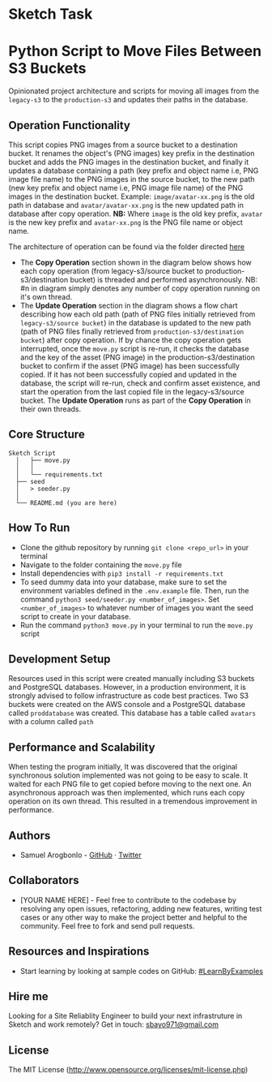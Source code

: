 # Sketch Task

# Python Script to Move Files Between S3 Buckets
Opinionated project architecture and scripts for moving all images from the `legacy-s3` to the `production-s3` and updates their paths in the database. 

## Operation Functionality
This script copies PNG images from a source bucket to a destination bucket. It renames the object's (PNG images) key prefix in the destination bucket and adds the PNG images in the destination bucket, and finally it updates a database containing a path (key prefix and object name i.e, PNG image file name) to the PNG images in the source bucket, to the new path (new key prefix and object name i.e, PNG image file name) of the PNG  images in the destination bucket. Example: `image/avatar-xx.png` is the old path in database and `avatar/avatar-xx.png` is the new updated path in database after copy operation. 
**NB:** Where `image` is the old key prefix, `avatar` is the new key prefix and `avatar-xx.png` is the PNG file name or object name. 

The architecture of operation can be found via the folder directed [here](https://github.com/samuelarogbonlo/Sketch-SRE-Test/blob/master/model_of_operation.png)

- The **Copy Operation** section shown in the diagram below shows how each copy operation (from legacy-s3/source bucket to production-s3/destination bucket) is threaded and performed asynchronously. NB: #n in diagram simply denotes any number of copy operation running on it's own thread.
- The **Update Operation** section in the diagram shows a flow chart describing how each old path (path of PNG files initially retrieved from `legacy-s3/source bucket`) in the database is updated to the new path (path of PNG files finally retrieved from `production-s3/destination bucket`) after copy operation. If by chance the copy operation gets interrupted, once the `move.py` script is re-run, it checks the database and the key of the asset (PNG image) in the production-s3/destination bucket to confirm if the asset (PNG image) has been successfully copied. If it has not been successfully copied and updated in the database, the script will re-run, check and confirm asset existence, and start the operation from the last copied file in the legacy-s3/source bucket. The **Update Operation** runs as part of the **Copy Operation** in their own threads.

## Core Structure
    Sketch Script
      │   ├── move.py   
      │   │
      │   └── requirements.txt
      ├── seed
      │   > seeder.py  
      │
      └── README.md (you are here)

## How To Run

- Clone the github repository by running `git clone <repo_url>` in your terminal
- Navigate to the folder containing the `move.py` file
- Install dependencies with `pip3 install -r requirements.txt`
- To seed dummy data into your database, make sure to set the environment variables defined in the `.env.example` file. Then, run the command `python3 seed/seeder.py <number_of_images>`. Set `<number_of_images>` to whatever number of images you want the seed script to create in your database.
- Run the command `python3 move.py` in your terminal to run the `move.py` script

## Development Setup

Resources used in this script were created manually including S3 buckets and PostgreSQL databases. However, in a production environment, it is strongly advised to follow infrastructure as code best practices. Two S3 buckets were created on the AWS console and a PostgreSQL database called `proddatabase` was created. This database has a table called `avatars` with a column called `path`

## Performance and Scalability

When testing the program initially, It was discovered that the original synchronous solution implemented was not going to be easy to scale. It waited for each PNG file to get copied before moving to the next one. An asynchronous approach was then implemented, which runs each copy operation on its own thread. This resulted in a tremendous improvement in performance.

## Authors
- Samuel Arogbonlo - [GitHub](https://github.com/samuelarogbonlo) · [Twitter](https://twitter.com/samuelarogbonlo)

## Collaborators
- [YOUR NAME HERE] - Feel free to contribute to the codebase by resolving any open issues, refactoring, adding new features, writing test cases or any other way to make the project better and helpful to the community. Feel free to fork and send pull requests.

## Resources and Inspirations
- Start learning by looking at sample codes on GitHub: [#LearnByExamples](https://github.com/topics/learn-by-examples)

## Hire me
Looking for a Site Reliablity Engineer to build your next infrastruture in Sketch and work remotely? Get in touch: [sbayo971@gmail.com](mailto:sbayo971@gmail.com)

## License

The MIT License (http://www.opensource.org/licenses/mit-license.php)

